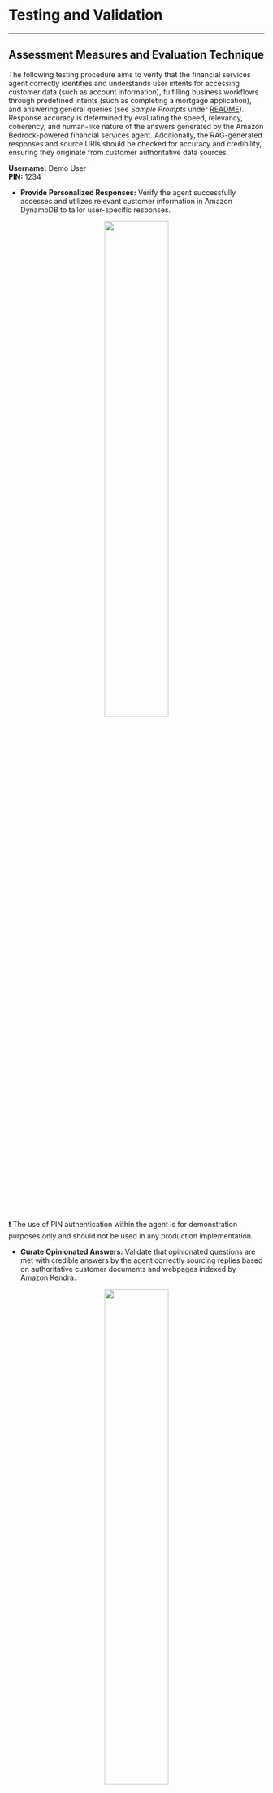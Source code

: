 # Testing and Validation
---

## Assessment Measures and Evaluation Technique

The following testing procedure aims to verify that the financial services agent correctly identifies and understands user intents for accessing customer data (such as account information), fulfilling business workflows through predefined intents (such as completing a mortgage application), and answering general queries (see _Sample Prompts_ under [README](../README.md)). Response accuracy is determined by evaluating the speed, relevancy, coherency, and human-like nature of the answers generated by the Amazon Bedrock-powered financial services agent. Additionally, the RAG-generated responses and source URIs should be checked for accuracy and credibility, ensuring they originate from customer authoritative data sources.

**Username:** Demo User<br />
**PIN:** 1234

- **Provide Personalized Responses:** Verify the agent successfully accesses and utilizes relevant customer information in Amazon DynamoDB to tailor user-specific responses.

<p align="center">
  <img src="../design/customer-data.png" width="50%" height="50%">
</p>

❗ The use of PIN authentication within the agent is for demonstration purposes only and should not be used in any production implementation.

- **Curate Opinionated Answers:** Validate that opinionated questions are met with credible answers by the agent correctly sourcing replies based on authoritative customer documents and webpages indexed by Amazon Kendra.

<p align="center">
  <img src="../design/opinionated.png" width="50%" height="50%">
</p>

- **Deliver Contextual Generation:** Determine the agent's ability to provide contextually relevant responses based on previous chat history.

<p align="center">
  <img src="../design/contextual.png" width="50%" height="50%">
</p>

- **Access General Knowledge:** Confirm the agent's access to general knowledge information for non-customer-specific, non-opinionated queries that require accurate and coherent retorts based on Amazon Bedrock FM training data and RAG.

<p align="center">
  <img src="../design/general.png" >
</p>

- **Execute Pre-Defined Intents:** Ensure the agent correctly interprets and conversationally fulfills user prompts that are intended to be routed to predefined intents, such as completing a mortgage application as part of a business workflow.

<p align="center">
  <img src="../design/pre-defined.png">
</p>

The following is the resultant mortgage application document completed through the conversational flow:

<p align="center">
  <img src="../design/mortgage-app.png" width="80%" height="80%">
</p>

Multi-channel support functionality can be tested in conjunction with the above assessment measures across Web, SMS, and Voice channels.

> - [Integrating an Amazon Lex V2 bot with a contact center](https://docs.aws.amazon.com/lexv2/latest/dg/contact-center.html)
> - [Integrating an Amazon Lex V2 bot with Twilio SMS](https://docs.aws.amazon.com/lexv2/latest/dg/deploy-twilio-sms.html)
> - [Integrating an Amazon Lex V2 bot with Slack](https://docs.aws.amazon.com/lexv2/latest/dg/deploy-slack.html)

# Conclusion

Although the solution in this post showcases the capabilities of a generative AI financial services agent powered by Amazon Bedrock, it is essential to recognize that this solution is not production-ready. Rather, it serves as an illustrative example for developers aiming to create personalized conversational agents for diverse applications like virtual workers and customer support systems. A developer’s path to production would iterate on this sample solution with the following considerations.

## Security and Privacy

Ensure data security and user privacy throughout the implementation process. Implement appropriate access controls and encryption mechanisms to protect sensitive information. Solutions like the generative AI financial services agent will benefit from data which is not yet available to the underlying FM, which often means you will want to use your own private data for the biggest jump in capability.

- Keep it secret, keep it safe - You will want this data to stay completely protected, secure, and private during the generative process, and want control over how this data is shared and used.
- Establish usage guardrails - Understand how data is used by a service before making it available to your teams. Create and distribute the rules for what data can be used with what service. Make these clear to your teams so they can move quickly and prototype safely.
- Involve Legal, sooner rather than later - Have your Legal teams review the T&Cs and service cards of the services you plan to use before you start running any sensitive data through them. Your Legal partners have never been more important than they are today.

As an example of how we are thinking about this at AWS with Amazon Bedrock: All data is encrypted and does not leave your VPC, and Bedrock makes a separate copy of the base Foundational Model that is accessible only to the customer, and fine-tunes or trains this private copy of the model.

## User Acceptance Testing (UAT)

Conduct UAT with real users to evaluate the performance, usability, and satisfaction of the generative AI financial services agent. Gather feedback and make necessary improvements based on user input.

## Deployment and Monitoring

Deploy the fully-tested Agent on AWS, and implement monitoring and logging to track its performance, identify issues, and optimize the system as needed. [AWS Lambda monitoring and troubleshooting features](https://docs.aws.amazon.com/lambda/latest/dg/lambda-monitoring.html) are enabled by default for the agent's Lambda handler.

## Maintenance and Updates

Regularly update the agent with the latest FM versions and data to enhance its accuracy and effectiveness. Monitor customer-specific data in DynamoDB and synchronize Amazon Kendra data source indexing as needed.

By following this guide, you can successfully implement, test, and validate a reliable generative AI financial services agent, providing users with accurate and personalized financial assistance through natural language conversations.

## Resources
- [Generative AI on AWS](https://aws.amazon.com/generative-ai/)
- [AWS Amplify](https://aws.amazon.com/amplify/)
- [Amazon Bedrock](https://aws.amazon.com/bedrock/)
- [Amazon DynamoDB](https://aws.amazon.com/dynamodb/)
- [Amazon Kendra](https://aws.amazon.com/kendra/)
- [AWS Lambda](https://docs.aws.amazon.com/lambda/latest/dg/getting-started.html)
- [Amazon Lex](https://aws.amazon.com/lex/)
- [LangChain Conversational Agent](https://python.langchain.com/docs/modules/agents/agent_types/chat_conversation_agent)

❗ **Please note:** _Sample code, software libraries, command line tools, proofs of concept, templates, or other related technology are provided as AWS Content or Third-Party Content under the AWS Customer Agreement, or the relevant written agreement between you and AWS (whichever applies). You should not use this AWS Content or Third-Party Content in your production accounts, or on production or other critical data. You are responsible for testing, securing, and optimizing the AWS Content or Third-Party Content, such as sample code, as appropriate for production grade use based on your specific quality control practices and standards. Deploying AWS Content or Third-Party Content may incur AWS charges for creating or using AWS chargeable resources, such as running Amazon EC2 instances or using Amazon S3 storage._

---

## Clean Up
see [Clean Up](../documentation/clean-up.md)

---

Copyright Amazon.com, Inc. or its affiliates. All Rights Reserved.
SPDX-License-Identifier: MIT-0
